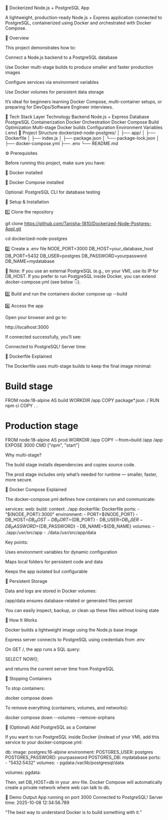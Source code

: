🐳 Dockerized Node.js + PostgreSQL App

A lightweight, production-ready Node.js + Express application connected to PostgreSQL, containerized using Docker and orchestrated with Docker Compose.

🧭 Overview

This project demonstrates how to:

Connect a Node.js backend to a PostgreSQL database

Use Docker multi-stage builds to produce smaller and faster production images

Configure services via environment variables

Use Docker volumes for persistent data storage

It’s ideal for beginners learning Docker Compose, multi-container setups, or preparing for DevOps/Software Engineer interviews.

🧰 Tech Stack
Layer	Technology
Backend	Node.js + Express
Database	PostgreSQL
Containerization	Docker
Orchestration	Docker Compose
Build Optimization	Multi-stage Docker builds
Configuration	Environment Variables (.env)
📁 Project Structure
dockerized-node-postgres/
│
├── app/
│   ├── Dockerfile
│   ├── index.js
│   ├── package.json
│   └── package-lock.json
│
├── docker-compose.yml
├── .env
└── README.md

⚙️ Prerequisites

Before running this project, make sure you have:

🐋 Docker
 installed

🧩 Docker Compose
 installed

Optional: PostgreSQL CLI
 for database testing

🔧 Setup & Installation

1️⃣ Clone the repository

git clone https://github.com/Tanisha-1810/Dockerized-Node-Postgres-Appl.git

cd dockerized-node-postgres

2️⃣ Create a .env file
NODE_PORT=3000
DB_HOST=your_database_host
DB_PORT=5432
DB_USER=postgres
DB_PASSWORD=yourpassword
DB_NAME=mydatabase


📝 Note: If you use an external PostgreSQL (e.g., on your VM), use its IP for DB_HOST.
If you prefer to run PostgreSQL inside Docker, you can extend docker-compose.yml (see below 👇).

3️⃣ Build and run the containers
docker compose up --build

4️⃣ Access the app

Open your browser and go to:

http://localhost:3000


If connected successfully, you’ll see:

Connected to PostgreSQL! Server time: <current timestamp>

🧱 Dockerfile Explained

The Dockerfile uses multi-stage builds to keep the final image minimal:

# Build stage
FROM node:18-alpine AS build
WORKDIR /app
COPY package*.json ./
RUN npm ci
COPY . .

# Production stage
FROM node:18-alpine AS prod
WORKDIR /app
COPY --from=build /app /app
EXPOSE 3000
CMD ["npm", "start"]


Why multi-stage?

The build stage installs dependencies and copies source code.

The prod stage includes only what’s needed for runtime — smaller, faster, more secure.

🐙 Docker Compose Explained

The docker-compose.yml defines how containers run and communicate:

services:
  web:
    build:
      context: ./app
      dockerfile: Dockerfile
    ports:
      - "${NODE_PORT}:3000"
    environment:
      - PORT=${NODE_PORT}
      - DB_HOST=${DB_HOST}
      - DB_PORT=${DB_PORT}
      - DB_USER=${DB_USER}
      - DB_PASSWORD=${DB_PASSWORD}
      - DB_NAME=${DB_NAME}
    volumes:
      - ./app:/usr/src/app
      - ./data:/usr/src/app/data


Key points:

Uses environment variables for dynamic configuration

Maps local folders for persistent code and data

Keeps the app isolated but configurable

💾 Persistent Storage

Data and logs are stored in Docker volumes:

/app/data ensures database-related or generated files persist

You can easily inspect, backup, or clean up these files without losing state

🧠 How It Works

Docker builds a lightweight image using the Node.js base image

Express server connects to PostgreSQL using credentials from .env

On GET /, the app runs a SQL query:

SELECT NOW();


and returns the current server time from PostgreSQL

🧹 Stopping Containers

To stop containers:

docker compose down


To remove everything (containers, volumes, and networks):

docker compose down --volumes --remove-orphans

🧪 (Optional) Add PostgreSQL as a Container

If you want to run PostgreSQL inside Docker (instead of your VM), add this service to your docker-compose.yml:

  db:
    image: postgres:16-alpine
    environment:
      POSTGRES_USER: postgres
      POSTGRES_PASSWORD: yourpassword
      POSTGRES_DB: mydatabase
    ports:
      - "5432:5432"
    volumes:
      - pgdata:/var/lib/postgresql/data

volumes:
  pgdata:


Then, set DB_HOST=db in your .env file.
Docker Compose will automatically create a private network where web can talk to db.

📸 Demo Output
App running on port 3000
Connected to PostgreSQL! Server time: 2025-10-08 12:34:56.789


“The best way to understand Docker is to build something with it.”
